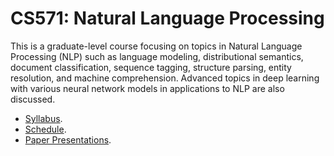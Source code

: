 CS571: Natural Language Processing
=====

This is a graduate-level course focusing on topics in Natural Language Processing (NLP) such as language modeling, distributional semantics, document classification, sequence tagging, structure parsing, entity resolution, and machine comprehension. Advanced topics in deep learning with various neural network models in applications to NLP are also discussed.

* [Syllabus](syllabus/syllabus_2019s.md).
* [Schedule](schedule/schedule_2019s.md).
* [Paper Presentations](wiki/Paper-Presentations).